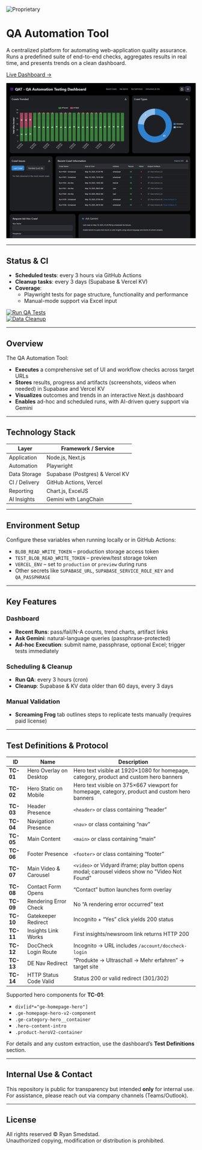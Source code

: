 ![Proprietary](https://img.shields.io/badge/license-Proprietary-red)

# QA Automation Tool

A centralized platform for automating web-application quality assurance.
Runs a predefined suite of end-to-end checks, aggregates results in real time, and presents trends on a clean dashboard.

[Live Dashboard →](https://qa-automation-tool.vercel.app/)

![Dashboard Preview](./assets/dashboard-preview.png)

---

## Status & CI

- **Scheduled tests**: every 3 hours via GitHub Actions  
- **Cleanup tasks**: every 3 days (Supabase & Vercel KV)  
- **Coverage**:  
  - Playwright tests for page structure, functionality and performance  
  - Manual-mode support via Excel input

[![Run QA Tests](https://github.com/rsmedstad/qa-automation-tool/actions/workflows/run-qa.yml/badge.svg)](https://github.com/rsmedstad/qa-automation-tool/actions/workflows/run-qa.yml)  
[![Data Cleanup](https://github.com/rsmedstad/qa-automation-tool/actions/workflows/cleanup.yml/badge.svg)](https://github.com/rsmedstad/qa-automation-tool/actions/workflows/cleanup.yml)

---

## Overview

The QA Automation Tool:

- **Executes** a comprehensive set of UI and workflow checks across target URLs  
- **Stores** results, progress and artifacts (screenshots, videos when needed) in Supabase and Vercel KV  
- **Visualizes** outcomes and trends in an interactive Next.js dashboard  
- **Enables** ad-hoc and scheduled runs, with AI-driven query support via Gemini  

---

## Technology Stack

| Layer         | Framework / Service                    |
|---------------|----------------------------------------|
| Application   | Node.js, Next.js                       |
| Automation    | Playwright                             |
| Data Storage  | Supabase (Postgres) & Vercel KV        |
| CI / Delivery | GitHub Actions, Vercel                 |
| Reporting     | Chart.js, ExcelJS                      |
| AI Insights   | Gemini with LangChain                  |

---

## Environment Setup

Configure these variables when running locally or in GitHub Actions:

- `BLOB_READ_WRITE_TOKEN` – production storage access token
- `TEST_BLOB_READ_WRITE_TOKEN` – preview/test storage token
- `VERCEL_ENV` – set to `production` or `preview` during runs
- Other secrets like `SUPABASE_URL`, `SUPABASE_SERVICE_ROLE_KEY` and `QA_PASSPHRASE`

---

## Key Features

### Dashboard

- **Recent Runs**: pass/fail/N-A counts, trend charts, artifact links  
- **Ask Gemini**: natural-language queries (passphrase-protected)  
- **Ad-hoc Execution**: submit name, passphrase, optional Excel; trigger tests immediately  

### Scheduling & Cleanup

- **Run QA**: every 3 hours (cron)  
- **Cleanup**: Supabase & KV data older than 60 days, every 3 days  

### Manual Validation

- **Screaming Frog** tab outlines steps to replicate tests manually (requires paid license)  

---

## Test Definitions & Protocol

| ID      | Name                        | Description                                          |
|---------|-----------------------------|------------------------------------------------------|
| **TC-01** | Hero Overlay on Desktop    | Hero text visible at 1920×1080 for homepage, category, product and custom hero banners |
| **TC-02** | Hero Static on Mobile      | Hero text visible on 375×667 viewport for homepage, category, product and custom hero banners |
| **TC-03** | Header Presence            | `<header>` or class containing “header”              |
| **TC-04** | Navigation Presence        | `<nav>` or class containing “nav”                    |
| **TC-05** | Main Content               | `<main>` or class containing “main”                  |
| **TC-06** | Footer Presence            | `<footer>` or class containing “footer”              |
| **TC-07** | Main Video & Carousel      | `<video>` or Vidyard iframe; play button opens modal; carousel videos show no "Video Not Found" |
| **TC-08** | Contact Form Opens         | “Contact” button launches form overlay               |
| **TC-09** | Rendering Error Check      | No “A rendering error occurred” text                 |
| **TC-10** | Gatekeeper Redirect        | Incognito + “Yes” click yields 200 status            |
| **TC-11** | Insights Link Works        | First insights/newsroom link returns HTTP 200        |
| **TC-12** | DocCheck Login Route       | Incognito → URL includes `/account/doccheck-login`   |
| **TC-13** | DE Nav Redirect            | “Produkte → Ultraschall → Mehr erfahren” → target site |
| **TC-14** | HTTP Status Code Valid     | Status 200 or valid redirect (301/302)               |

Supported hero components for **TC-01**:
- `div[id*="ge-homepage-hero"]`
- `.ge-homepage-hero-v2-component`
- `.ge-category-hero__container`
- `.hero-content-intro`
- `.product-heroV2-container`

For details and any custom extraction, use the dashboard’s **Test Definitions** section.

---

## Internal Use & Contact

This repository is public for transparency but intended **only** for internal use.  
For assistance, please reach out via company channels (Teams/Outlook).

---

## License

All rights reserved © Ryan Smedstad.  
Unauthorized copying, modification or distribution is prohibited.

